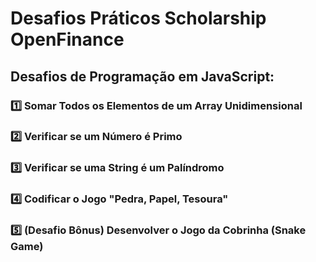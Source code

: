 # Desafios Práticos Scholarship OpenFinance


## **Desafios de Programação em JavaScript:**

### 1️⃣ Somar Todos os Elementos de um Array Unidimensional

### 2️⃣ Verificar se um Número é Primo

### 3️⃣ Verificar se uma String é um Palíndromo

### 4️⃣ Codificar o Jogo "Pedra, Papel, Tesoura"

### 5️⃣ (Desafio Bônus) Desenvolver o Jogo da Cobrinha (Snake Game)